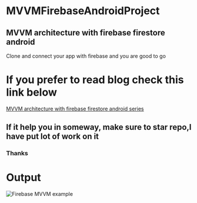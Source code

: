 # MVVMFirebaseAndroidProject

## MVVM architecture with firebase firestore android   

Clone and connect your app with firebase and you are good to go   

# If you prefer to read blog check this link below

[MVVM architecture with firebase firestore android series](https://codingwithtashi.medium.com/mvvm-architecture-with-firebase-firestore-android-series-java-1-2-cf4e95800fbf)   

## If it help you in someway, make sure to star repo,I have put lot of work on it

### Thanks

# Output
![Firebase MVVM example](https://cdn-images-1.medium.com/max/1000/1*9f8K5KqDLHGJkeS8RBqEjg.jpeg?raw=true "Title")
